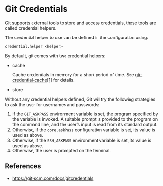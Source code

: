 # Git Credentials

Git supports external tools to store and access credentials, these tools are called credential helpers.

The credential helper to use can be defined in the configuration using:

```
credential.helper <helper>
```

By default, git comes with two credential helpers:

- cache
	
	Cache credentials in memory for a short period of time. See [git-credential-cache[1]](https://git-scm.com/docs/git-credential-cache) for details.

- store

Without any credential helpers defined, Git will try the following strategies to ask the user for usernames and passwords:

1. If the `GIT_ASKPASS` environment variable is set, the program specified by the variable is invoked. A suitable prompt is provided to the program on the command line, and the user’s input is read from its standard output.
2. Otherwise, if the `core.askPass` configuration variable is set, its value is used as above.
3. Otherwise, if the `SSH_ASKPASS` environment variable is set, its value is used as above.
4. Otherwise, the user is prompted on the terminal.

## References

- https://git-scm.com/docs/gitcredentials
